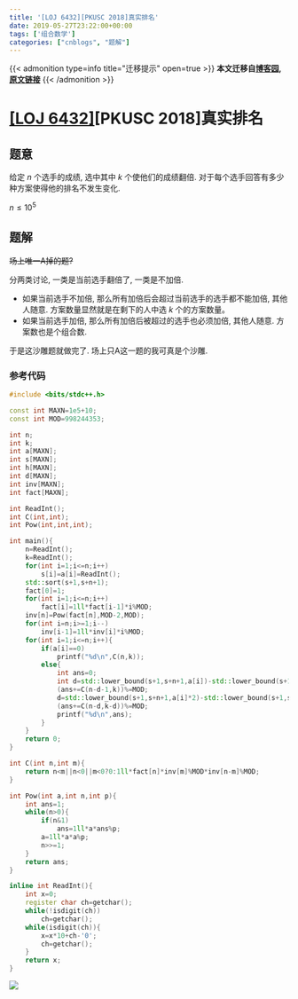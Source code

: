 ```yaml
---
title: '[LOJ 6432][PKUSC 2018]真实排名'
date: 2019-05-27T23:22:00+00:00
tags: ['组合数学']
categories: ["cnblogs", "题解"]
---
```

{{< admonition type=info title="迁移提示" open=true >}}
**本文迁移自[博客园](https://rvalue.cnblogs.com), [原文链接](http://www.cnblogs.com/rvalue/archive/2019/05/28/10934967.html)**
{{< /admonition >}}

# [[LOJ 6432]](https://loj.ac/problem/6432)[PKUSC 2018]真实排名

## 题意

给定 $n$ 个选手的成绩, 选中其中 $k$ 个使他们的成绩翻倍. 对于每个选手回答有多少种方案使得他的排名不发生变化.

$n\le 10^5$

## 题解

~~场上唯一A掉的题?~~

分两类讨论, 一类是当前选手翻倍了, 一类是不加倍. 

+ 如果当前选手不加倍, 那么所有加倍后会超过当前选手的选手都不能加倍, 其他人随意. 方案数量显然就是在剩下的人中选 $k$ 个的方案数量。
+ 如果当前选手加倍, 那么所有加倍后被超过的选手也必须加倍, 其他人随意. 方案数也是个组合数.

于是这沙雕题就做完了. 场上只A这一题的我可真是个沙雕.

### 参考代码

```cpp
#include <bits/stdc++.h>

const int MAXN=1e5+10;
const int MOD=998244353;

int n;
int k;
int a[MAXN];
int s[MAXN];
int h[MAXN];
int d[MAXN];
int inv[MAXN];
int fact[MAXN];

int ReadInt();
int C(int,int);
int Pow(int,int,int);

int main(){
	n=ReadInt();
	k=ReadInt();
	for(int i=1;i<=n;i++)
		s[i]=a[i]=ReadInt();
	std::sort(s+1,s+n+1);
	fact[0]=1;
	for(int i=1;i<=n;i++)
		fact[i]=1ll*fact[i-1]*i%MOD;
	inv[n]=Pow(fact[n],MOD-2,MOD);
	for(int i=n;i>=1;i--)
		inv[i-1]=1ll*inv[i]*i%MOD;
	for(int i=1;i<=n;i++){
		if(a[i]==0)
			printf("%d\n",C(n,k));
		else{
			int ans=0;
			int d=std::lower_bound(s+1,s+n+1,a[i])-std::lower_bound(s+1,s+n+1,(a[i]+1)/2);
			(ans+=C(n-d-1,k))%=MOD;
			d=std::lower_bound(s+1,s+n+1,a[i]*2)-std::lower_bound(s+1,s+n+1,a[i]);
			(ans+=C(n-d,k-d))%=MOD;
			printf("%d\n",ans);
		}
	}
	return 0;
}

int C(int n,int m){
	return n<m||n<0||m<0?0:1ll*fact[n]*inv[m]%MOD*inv[n-m]%MOD;
}

int Pow(int a,int n,int p){
	int ans=1;
	while(n>0){
		if(n&1)
			ans=1ll*a*ans%p;
		a=1ll*a*a%p;
		n>>=1;
	}
	return ans;
}

inline int ReadInt(){
	int x=0;
	register char ch=getchar();
	while(!isdigit(ch))
		ch=getchar();
	while(isdigit(ch)){
		x=x*10+ch-'0';
		ch=getchar();
	}
	return x;
}

```

![](https://pic.rvalue.moe/2021/08/02/ffd4c4f5bf991.jpg)

